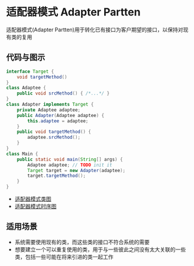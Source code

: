 # 适配器模式 Adapter Partten

适配器模式(Adapter Partten)用于转化已有接口为客户期望的接口，以保持对现有类的复用

## 代码与图示

``` java
interface Target {
    void targetMethod()
}
class Adaptee {
    public void srcMethod() { /*...*/ }
}
class Adapter implements Target {
    private Adaptee adaptee;
    public Adapter(Adaptee adaptee) {
        this.adaptee = adaptee;
    }
    public void targetMethod() {
        adaptee.srcMethod();
    }
}
class Main {
    public static void main(String[] args) {
        Adaptee adaptee; // TODO init it
        Target target = new Adapter(adaptee);
        target.targetMethod();
    }
}
```

* [适配器模式类图](./adapter-class.puml)
* [适配器模式时序图](./adapter-timing.puml)

## 适用场景

* 系统需要使用现有的类，而这些类的接口不符合系统的需要
* 想要建立一个可以重复使用的类，用于与一些彼此之间没有太大关联的一些类，包括一些可能在将来引进的类一起工作
